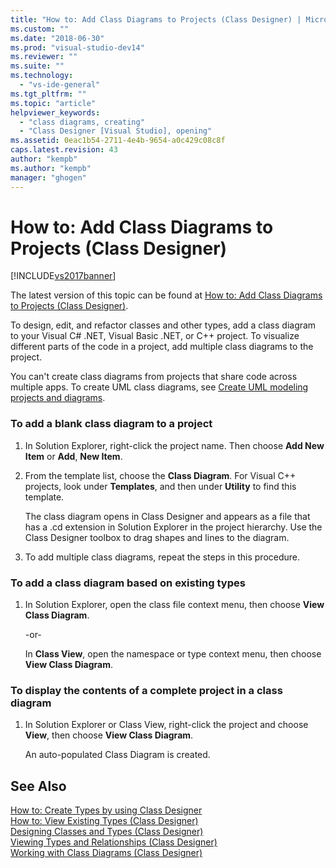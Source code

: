 ```yaml
---
title: "How to: Add Class Diagrams to Projects (Class Designer) | Microsoft Docs"
ms.custom: ""
ms.date: "2018-06-30"
ms.prod: "visual-studio-dev14"
ms.reviewer: ""
ms.suite: ""
ms.technology: 
  - "vs-ide-general"
ms.tgt_pltfrm: ""
ms.topic: "article"
helpviewer_keywords: 
  - "class diagrams, creating"
  - "Class Designer [Visual Studio], opening"
ms.assetid: 0eac1b54-2711-4e4b-9654-a0c429c08c8f
caps.latest.revision: 43
author: "kempb"
ms.author: "kempb"
manager: "ghogen"
---
```

# How to: Add Class Diagrams to Projects (Class Designer)
[!INCLUDE[vs2017banner](../includes/vs2017banner.md)]

The latest version of this topic can be found at [How to: Add Class Diagrams to Projects (Class Designer)](https://docs.microsoft.com/visualstudio/ide/how-to-add-class-diagrams-to-projects-class-designer).  
  
To design, edit, and refactor classes and other types, add a class diagram to your Visual C# .NET, Visual Basic .NET, or C++ project. To visualize different parts of the code in a project, add multiple class diagrams to the project.  
  
 You can't create class diagrams from projects that share code across multiple apps. To create UML class diagrams, see [Create UML modeling projects and diagrams](../modeling/create-uml-modeling-projects-and-diagrams.md).  
  
### To add a blank class diagram to a project  
  
1.  In Solution Explorer, right-click the project name. Then choose **Add New Item** or **Add**, **New Item**.  
  
2.  From the template list, choose the **Class Diagram**. For Visual C++ projects, look under **Templates**, and then under **Utility** to find this template.  
  
     The class diagram opens in Class Designer and appears as a file that has a .cd extension in Solution Explorer in the project hierarchy. Use the Class Designer toolbox to drag shapes and lines to the diagram.  
  
3.  To add multiple class diagrams, repeat the steps in this procedure.  
  
### To add a class diagram based on existing types  
  
1.  In Solution Explorer, open the class file context menu, then choose **View Class Diagram**.  
  
     -or-  
  
     In **Class View**, open the namespace or type context menu, then choose **View Class Diagram**.  
  
### To display the contents of a complete project in a class diagram  
  
1.  In Solution Explorer or Class View, right-click the project and choose **View**, then choose **View Class Diagram**.  
  
     An auto-populated Class Diagram is created.  
  
## See Also  
 [How to: Create Types by using Class Designer](../ide/how-to-create-types-by-using-class-designer.md)   
 [How to: View Existing Types (Class Designer)](../ide/how-to-view-existing-types-class-designer.md)   
 [Designing Classes and Types (Class Designer)](../ide/designing-classes-and-types-class-designer.md)   
 [Viewing Types and Relationships (Class Designer)](../ide/viewing-types-and-relationships-class-designer.md)   
 [Working with Class Diagrams (Class Designer)](../ide/working-with-class-diagrams-class-designer.md)



